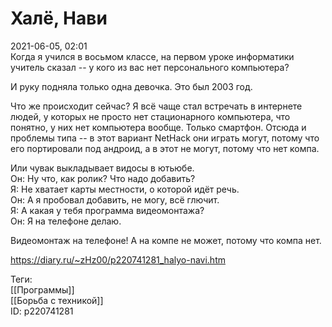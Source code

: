 Халё, Нави
===========

   
 2021-06-05, 02:01   
  Когда я учился в восьмом классе, на первом уроке информатики учитель сказал -- у кого из вас нет персонального компьютера?   
   
 И руку подняла только одна девочка. Это был 2003 год.   
   
 Что же происходит сейчас? Я всё чаще стал встречать в интернете людей, у которых не просто нет стационарного компьютера, что понятно, у них нет компьютера вообще. Только смартфон. Отсюда и проблемы типа -- в этот вариант NetHack они играть могут, потому что его портировали под андроид, а в этот не могут, потому что нет компа.   
   
 Или чувак выкладывает видосы в ютьюбе.   
 Он: Ну что, как ролик? Что надо добавить?   
 Я: Не хватает карты местности, о которой идёт речь.   
 Он: А я пробовал добавить, не могу, всё глючит.   
 Я: А какая у тебя программа видеомонтажа?   
 Он: Я на телефоне делаю.   
   
 Видеомонтаж на телефоне! А на компе не может, потому что компа нет.   
    
 <https://diary.ru/~zHz00/p220741281_halyo-navi.htm>   
   
 Теги:   
 [[Программы]]   
 [[Борьба с техникой]]   
 ID: p220741281